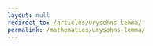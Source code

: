 ```yaml
---
layout: null
redirect_to: /articles/urysohns-lemma/
permalink: /mathematics/urysohns-lemma/
---
```

